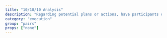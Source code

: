 ```yaml
---
title: "10/10/10 Analysis"
description: "Regarding potential plans or actions, have participants discuss: How would you would feel about it in 10 minutes? How would you feel about it in 10 months? How would you feel about it in 10 years? Repeat with different ideas."
category: "execution"
group: "pairs"
props: ["none"]
---
```

